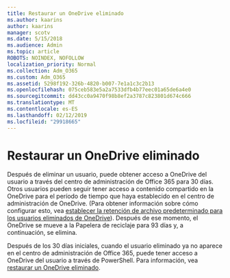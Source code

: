 ```yaml
---
title: Restaurar un OneDrive eliminado
ms.author: kaarins
author: kaarins
manager: scotv
ms.date: 5/15/2018
ms.audience: Admin
ms.topic: article
ROBOTS: NOINDEX, NOFOLLOW
localization_priority: Normal
ms.collection: Adm_O365
ms.custom: Adm_O365
ms.assetid: 5298f192-326b-4820-b007-7e1a1c3c2b13
ms.openlocfilehash: 075ceb583e5a2a7533dfb4b77eec01a65de6a4e0
ms.sourcegitcommit: dd43cc0a9470f98b8ef2a3787c823801d674c666
ms.translationtype: MT
ms.contentlocale: es-ES
ms.lasthandoff: 02/12/2019
ms.locfileid: "29918665"
---
```

# <a name="restore-a-deleted-onedrive"></a>Restaurar un OneDrive eliminado

Después de eliminar un usuario, puede obtener acceso a OneDrive del usuario a través del centro de administración de Office 365 para 30 días. Otros usuarios pueden seguir tener acceso a contenido compartido en la OneDrive para el período de tiempo que haya establecido en el centro de administración de OneDrive. (Para obtener información sobre cómo configurar esto, vea [establecer la retención de archivo predeterminado para los usuarios eliminados de OneDrive](https://go.microsoft.com/fwlink/?linkid=874267)). Después de ese momento, el OneDrive se mueve a la Papelera de reciclaje para 93 días y, a continuación, se elimina.
  
Después de los 30 días iniciales, cuando el usuario eliminado ya no aparece en el centro de administración de Office 365, puede tener acceso a OneDrive del usuario a través de PowerShell. Para información, vea [restaurar un OneDrive eliminado](https://go.microsoft.com/fwlink/?linkid=874269).
  

